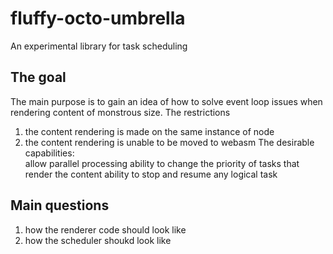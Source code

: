 # fluffy-octo-umbrella
An experimental library for task scheduling

## The goal
The main purpose is to gain an idea of how to solve event loop issues when rendering content of monstrous size.
The restrictions
1. the content rendering is made on the same instance of node
2. the content rendering is unable to be moved to webasm
The desirable capabilities:  
 allow parallel processing
 ability to change the priority of tasks that render the content
 ability to stop and resume any logical task

## Main questions
1. how the renderer code should look like
2. how the scheduler shoukd look like

